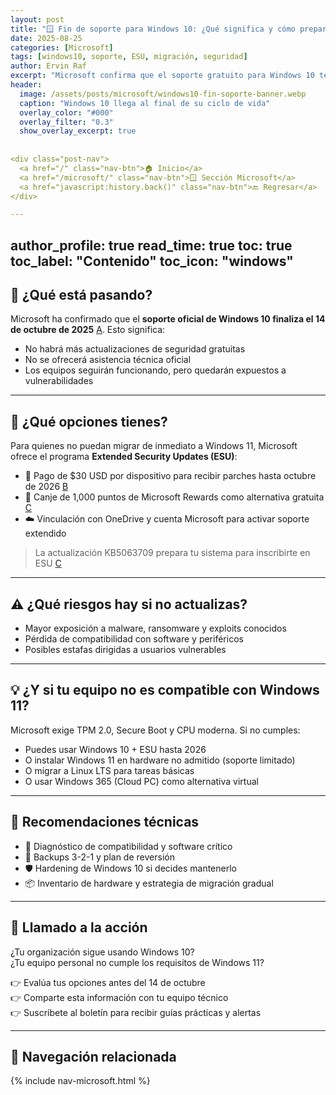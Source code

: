```yaml
---
layout: post
title: "🪟 Fin de soporte para Windows 10: ¿Qué significa y cómo prepararse?"
date: 2025-08-25
categories: [Microsoft]
tags: [windows10, soporte, ESU, migración, seguridad]
author: Ervin Raf
excerpt: "Microsoft confirma que el soporte gratuito para Windows 10 termina el 14 de octubre de 2025. ¿Qué opciones existen para seguir protegido?"
header:
  image: /assets/posts/microsoft/windows10-fin-soporte-banner.webp
  caption: "Windows 10 llega al final de su ciclo de vida"
  overlay_color: "#000"
  overlay_filter: "0.3"
  show_overlay_excerpt: true
  
  
<div class="post-nav">
  <a href="/" class="nav-btn">🏠 Inicio</a>
  <a href="/microsoft/" class="nav-btn">🪟 Sección Microsoft</a>
  <a href="javascript:history.back()" class="nav-btn">🔙 Regresar</a>
</div>

---
```

author_profile: true
read_time: true
toc: true
toc_label: "Contenido"
toc_icon: "windows"
---

## 🧠 ¿Qué está pasando?

Microsoft ha confirmado que el **soporte oficial de Windows 10 finaliza el 14 de octubre de 2025** [A](https://www.microsoft.com/es-mx/windows/end-of-support?copilot_analytics_metadata=eyJldmVudEluZm9fY2xpY2tTb3VyY2UiOiJjaXRhdGlvbkxpbmsiLCJldmVudEluZm9fY29udmVyc2F0aW9uSWQiOiI3SFhzTld2dUV4NFdVeFprR3hqMkIiLCJldmVudEluZm9fbWVzc2FnZUlkIjoibVhvVTNHRjMxRGp2d1RkSFBKeG1xIiwiZXZlbnRJbmZvX2NsaWNrRGVzdGluYXRpb24iOiJodHRwczpcL1wvd3d3Lm1pY3Jvc29mdC5jb21cL2VzLW14XC93aW5kb3dzXC9lbmQtb2Ytc3VwcG9ydCJ9&citationMarker=9F742443-6C92-4C44-BF58-8F5A7C53B6F1). Esto significa:

- No habrá más actualizaciones de seguridad gratuitas
- No se ofrecerá asistencia técnica oficial
- Los equipos seguirán funcionando, pero quedarán expuestos a vulnerabilidades

---

## 🔐 ¿Qué opciones tienes?

Para quienes no puedan migrar de inmediato a Windows 11, Microsoft ofrece el programa **Extended Security Updates (ESU)**:

- 🧾 Pago de $30 USD por dispositivo para recibir parches hasta octubre de 2026 [B](https://www.alhaurindelatorre.com/windows-10-no-es-el-fin-del-mundo-guia-practica-2025-para-empresas-y-hogares/?copilot_analytics_metadata=eyJldmVudEluZm9fY2xpY2tEZXN0aW5hdGlvbiI6Imh0dHBzOlwvXC93d3cuYWxoYXVyaW5kZWxhdG9ycmUuY29tXC93aW5kb3dzLTEwLW5vLWVzLWVsLWZpbi1kZWwtbXVuZG8tZ3VpYS1wcmFjdGljYS0yMDI1LXBhcmEtZW1wcmVzYXMteS1ob2dhcmVzXC8iLCJldmVudEluZm9fY2xpY2tTb3VyY2UiOiJjaXRhdGlvbkxpbmsiLCJldmVudEluZm9fbWVzc2FnZUlkIjoibVhvVTNHRjMxRGp2d1RkSFBKeG1xIiwiZXZlbnRJbmZvX2NvbnZlcnNhdGlvbklkIjoiN0hYc05XdnVFeDRXVXhaa0d4ajJCIn0%3D&citationMarker=9F742443-6C92-4C44-BF58-8F5A7C53B6F1)
- 🎁 Canje de 1,000 puntos de Microsoft Rewards como alternativa gratuita [C](https://tabletzona.es/windows-10-ante-el-fin-del-soporte-opciones-problemas-y-debate/?copilot_analytics_metadata=eyJldmVudEluZm9fY2xpY2tEZXN0aW5hdGlvbiI6Imh0dHBzOlwvXC90YWJsZXR6b25hLmVzXC93aW5kb3dzLTEwLWFudGUtZWwtZmluLWRlbC1zb3BvcnRlLW9wY2lvbmVzLXByb2JsZW1hcy15LWRlYmF0ZVwvIiwiZXZlbnRJbmZvX2NsaWNrU291cmNlIjoiY2l0YXRpb25MaW5rIiwiZXZlbnRJbmZvX2NvbnZlcnNhdGlvbklkIjoiN0hYc05XdnVFeDRXVXhaa0d4ajJCIiwiZXZlbnRJbmZvX21lc3NhZ2VJZCI6Im1Yb1UzR0YzMURqdndUZEhQSnhtcSJ9&citationMarker=9F742443-6C92-4C44-BF58-8F5A7C53B6F1)
- ☁️ Vinculación con OneDrive y cuenta Microsoft para activar soporte extendido

> La actualización KB5063709 prepara tu sistema para inscribirte en ESU [C](https://tabletzona.es/windows-10-ante-el-fin-del-soporte-opciones-problemas-y-debate/?copilot_analytics_metadata=eyJldmVudEluZm9fY2xpY2tTb3VyY2UiOiJjaXRhdGlvbkxpbmsiLCJldmVudEluZm9fY29udmVyc2F0aW9uSWQiOiI3SFhzTld2dUV4NFdVeFprR3hqMkIiLCJldmVudEluZm9fbWVzc2FnZUlkIjoibVhvVTNHRjMxRGp2d1RkSFBKeG1xIiwiZXZlbnRJbmZvX2NsaWNrRGVzdGluYXRpb24iOiJodHRwczpcL1wvdGFibGV0em9uYS5lc1wvd2luZG93cy0xMC1hbnRlLWVsLWZpbi1kZWwtc29wb3J0ZS1vcGNpb25lcy1wcm9ibGVtYXMteS1kZWJhdGVcLyJ9&citationMarker=9F742443-6C92-4C44-BF58-8F5A7C53B6F1)

---

## ⚠️ ¿Qué riesgos hay si no actualizas?

- Mayor exposición a malware, ransomware y exploits conocidos
- Pérdida de compatibilidad con software y periféricos
- Posibles estafas dirigidas a usuarios vulnerables

---

## 💡 ¿Y si tu equipo no es compatible con Windows 11?

Microsoft exige TPM 2.0, Secure Boot y CPU moderna. Si no cumples:

- Puedes usar Windows 10 + ESU hasta 2026
- O instalar Windows 11 en hardware no admitido (soporte limitado)
- O migrar a Linux LTS para tareas básicas
- O usar Windows 365 (Cloud PC) como alternativa virtual

---

## 🧭 Recomendaciones técnicas

- 🧪 Diagnóstico de compatibilidad y software crítico
- 🔁 Backups 3-2-1 y plan de reversión
- 🛡️ Hardening de Windows 10 si decides mantenerlo
- 📦 Inventario de hardware y estrategia de migración gradual

---

## 📣 Llamado a la acción

¿Tu organización sigue usando Windows 10?  
¿Tu equipo personal no cumple los requisitos de Windows 11?

👉 Evalúa tus opciones antes del 14 de octubre  
👉 Comparte esta información con tu equipo técnico  
👉 Suscríbete al boletín para recibir guías prácticas y alertas

---

## 🧭 Navegación relacionada

{% include nav-microsoft.html %}
 
